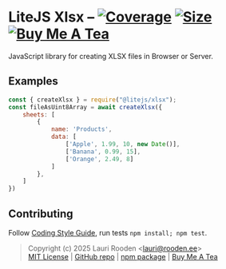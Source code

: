 
[1]: https://badgen.net/coveralls/c/github/litejs/xlsx
[2]: https://coveralls.io/r/litejs/xlsx
[3]: https://badgen.net/packagephobia/install/@litejs/xlsx
[4]: https://packagephobia.now.sh/result?p=@litejs/xlsx
[5]: https://badgen.net/badge/icon/Buy%20Me%20A%20Tea/orange?icon=kofi&label
[6]: https://www.buymeacoffee.com/lauriro


LiteJS Xlsx &ndash; [![Coverage][1]][2] [![Size][3]][4] [![Buy Me A Tea][5]][6]
===========

JavaScript library for creating XLSX files in Browser or Server.


Examples
--------

```javascript
const { createXlsx } = require("@litejs/xlsx");
const fileAsUint8Array = await createXlsx({
    sheets: [
		{
			name: 'Products',
			data: [
				['Apple', 1.99, 10, new Date()],
				['Banana', 0.99, 15],
				['Orange', 2.49, 8]
			]
		},
    ]
})
```

## Contributing

Follow [Coding Style Guide](https://github.com/litejs/litejs/wiki/Style-Guide),
run tests `npm install; npm test`.


> Copyright (c) 2025 Lauri Rooden &lt;lauri@rooden.ee&gt;  
[MIT License](https://litejs.com/MIT-LICENSE.txt) |
[GitHub repo](https://github.com/litejs/xlsx) |
[npm package](https://npmjs.org/package/@litejs/xlsx) |
[Buy Me A Tea][6]


